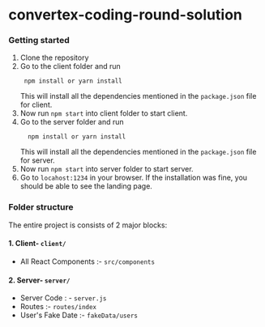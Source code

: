 # convertex-coding-round-solution
### Getting started
1. Clone the repository
2. Go to the client folder and run
    ```
     npm install or yarn install
    ```
    This will install all the dependencies mentioned in the ```package.json``` file for client. 
3. Now run ```npm start```  into client folder to start client.
4. Go to the server folder and run
   ```
     npm install or yarn install
    ```
    This will install all the dependencies mentioned in the ```package.json``` file for server.
5. Now run ```npm start```  into server folder to start server.
6. Go to ```locahost:1234``` in your browser. If the installation was fine, you should be able to see the landing page.

### Folder structure  
The entire project is consists of 2 major blocks:
#### 1. Client- ```client/```
  - All React Components :- ```src/components```
  
#### 2. Server- ```server/```
  - Server Code : - ```server.js```
  - Routes :- ```routes/index```
  - User's Fake Date :- ```fakeData/users```
